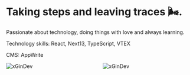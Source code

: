 # Taking steps and leaving traces 🌬️.

Passionate about technology, doing things with love and always learning.

Technology skills: React, Next13, TypeScript, VTEX

CMS: AppWrite

<div style="display: grid; grid-template-columns: 1fr 1fr; gap: 20px; align-items: start;">
  <img src="https://github-readme-stats.vercel.app/api?username=xGinDev&show_icons=true&theme=transparent" alt="xGinDev" />
  <img src="https://github-readme-streak-stats.herokuapp.com/?user=xGinDev&theme=transparent" alt="xGinDev" />
</div>
